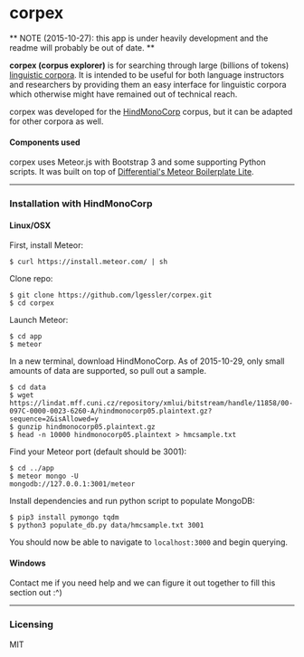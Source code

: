 # corpex 

** NOTE (2015-10-27): this app is under heavily development and the readme will probably be out of date. **

**corpex (corpus explorer)** is for searching through large
(billions of tokens) [linguistic corpora](https://en.wikipedia.org/wiki/Corpus_linguistics).
It is intended to be useful for both language instructors and researchers by
providing them an easy interface for linguistic corpora which otherwise
might have remained out of technical reach.

corpex was developed for the 
[HindMonoCorp](https://lindat.mff.cuni.cz/repository/xmlui/handle/11858/00-097C-0000-0023-6260-A)
corpus, but it can be adapted for other corpora as well.

#### Components used 

corpex uses Meteor.js with Bootstrap 3 and some supporting Python scripts. It
was built on top of [Differential's Meteor Boilerplate
Lite](https://github.com/Differential/meteor-boilerplate-lite).

------------------------
### Installation with HindMonoCorp 

#### Linux/OSX

First, install Meteor:

    $ curl https://install.meteor.com/ | sh

Clone repo:

    $ git clone https://github.com/lgessler/corpex.git
    $ cd corpex

Launch Meteor:

    $ cd app
    $ meteor

In a new terminal, download HindMonoCorp. As of 2015-10-29, only small amounts
of data are supported, so pull out a sample.
    
    $ cd data
    $ wget https://lindat.mff.cuni.cz/repository/xmlui/bitstream/handle/11858/00-097C-0000-0023-6260-A/hindmonocorp05.plaintext.gz?sequence=2&isAllowed=y
    $ gunzip hindmonocorp05.plaintext.gz
    $ head -n 10000 hindmonocorp05.plaintext > hmcsample.txt

Find your Meteor port (default should be 3001):

    $ cd ../app
    $ meteor mongo -U
    mongodb://127.0.0.1:3001/meteor

Install dependencies and run python script to populate MongoDB:

    $ pip3 install pymongo tqdm
    $ python3 populate_db.py data/hmcsample.txt 3001

You should now be able to navigate to `localhost:3000` and begin querying.

#### Windows

Contact me if you need help and we can figure it out together to fill this
section out :^)

------------------------

### Licensing

MIT 
